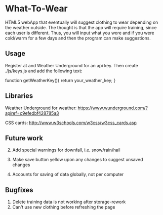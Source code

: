 # What-To-Wear
HTML5 webApp that eventually will suggest clothing to wear depending on the weather outside.
The thought is that the app will require training, since each user is different.
Thus, you will input what you wore and if you were cold/warm for a few days and then the program can make suggestions.

## Usage
Register at and Weather Underground for an api key.
Then create ./js/keys.js and add the following text:

function getWeatherKey(){
  return your_weather_key;
}

## Libraries

Weather Underground for weather: https://www.wunderground.com/?apiref=c9efedbf428785a3

CSS cards: http://www.w3schools.com/w3css/w3css_cards.asp

## Future work

2. Add special warnings for downfall, i.e. snow/rain/hail

3. Make save button yellow upon any changes to suggest unsaved changes

4. Accounts for saving of data globally, not per computer

## Bugfixes

1. Delete training data is not working after storage-rework
2. Can't use new clothing before refreshing the page
